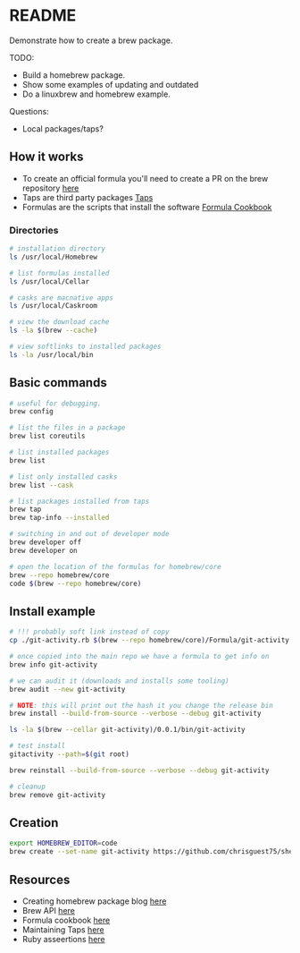 # README

Demonstrate how to create a brew package.  

TODO:

* Build a homebrew package.
* Show some examples of updating and outdated
* Do a linuxbrew and homebrew example.  

Questions:

* Local packages/taps?

## How it works

* To create an official formula you'll need to create a PR on the brew repository [here](https://github.com/Homebrew/homebrew-core)
* Taps are third party packages [Taps](https://docs.brew.sh/Taps)
* Formulas are the scripts that install the software [Formula Cookbook](https://docs.brew.sh/Formula-Cookbook)

### Directories

```sh
# installation directory
ls /usr/local/Homebrew  

# list formulas installed
ls /usr/local/Cellar     

# casks are macnative apps
ls /usr/local/Caskroom

# view the download cache
ls -la $(brew --cache)     

# view softlinks to installed packages
ls -la /usr/local/bin    
```

## Basic commands

```sh
# useful for debugging.
brew config   

# list the files in a package
brew list coreutils  
```

```sh
# list installed packages 
brew list 

# list only installed casks
brew list --cask

# list packages installed from taps
brew tap 
brew tap-info --installed   
```

```sh
# switching in and out of developer mode
brew developer off
brew developer on 
```

```sh
# open the location of the formulas for homebrew/core
brew --repo homebrew/core        
code $(brew --repo homebrew/core)    
```

## Install example

```sh
# !!! probably soft link instead of copy 
cp ./git-activity.rb $(brew --repo homebrew/core)/Formula/git-activity.rb    

# once copied into the main repo we have a formula to get info on
brew info git-activity       

# we can audit it (downloads and installs some tooling) 
brew audit --new git-activity

# NOTE: this will print out the hash it you change the release bin
brew install --build-from-source --verbose --debug git-activity

ls -la $(brew --cellar git-activity)/0.0.1/bin/git-activity

# test install
gitactivity --path=$(git root)        

brew reinstall --build-from-source --verbose --debug git-activity

# cleanup
brew remove git-activity  
```

## Creation

```sh
export HOMEBREW_EDITOR=code
brew create --set-name git-activity https://github.com/chrisguest75/shell_examples/releases/download/0.0.1-f43376d/git-activity-release.tar.gz 
```

## Resources

* Creating homebrew package blog [here](https://medium.com/ballerina-techblog/how-to-create-your-own-homebrew-package-or-formula-8dfbf8e001d3)
* Brew API [here](https://rubydoc.brew.sh/Formula)
* Formula cookbook [here](https://docs.brew.sh/Formula-Cookbook)
* Maintaining Taps [here](https://docs.brew.sh/How-to-Create-and-Maintain-a-Tap)
* Ruby asseertions [here](https://rubydoc.brew.sh/Homebrew/Assertions.html)
